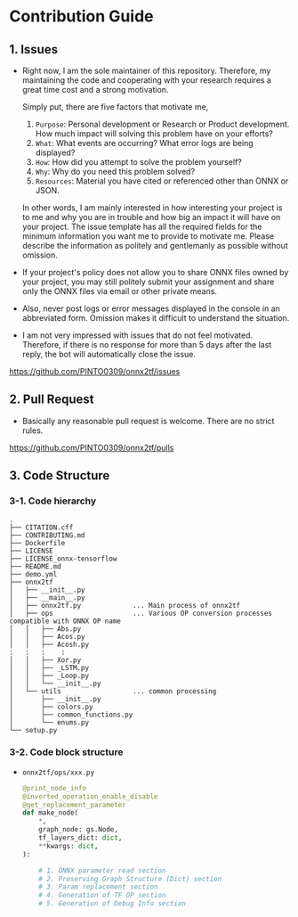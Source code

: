 # Contribution Guide

## 1. Issues
- Right now, I am the sole maintainer of this repository. Therefore, my maintaining the code and cooperating with your research requires a great time cost and a strong motivation. 

  Simply put, there are five factors that motivate me,

  1. `Purpose`: Personal development or Research or Product development. How much impact will solving this problem have on your efforts?
  2. `What`: What events are occurring? What error logs are being displayed?
  3. `How`: How did you attempt to solve the problem yourself?
  4. `Why`: Why do you need this problem solved?
  5. `Resources`: Material you have cited or referenced other than ONNX or JSON.

  In other words, I am mainly interested in how interesting your project is to me and why you are in trouble and how big an impact it will have on your project. The issue template has all the required fields for the minimum information you want me to provide to motivate me. Please describe the information as politely and gentlemanly as possible without omission.

- If your project's policy does not allow you to share ONNX files owned by your project, you may still politely submit your assignment and share only the ONNX files via email or other private means.
- Also, never post logs or error messages displayed in the console in an abbreviated form. Omission makes it difficult to understand the situation.
- I am not very impressed with issues that do not feel motivated. Therefore, if there is no response for more than 5 days after the last reply, the bot will automatically close the issue.

https://github.com/PINTO0309/onnx2tf/issues

## 2. Pull Request
- Basically any reasonable pull request is welcome. There are no strict rules.

https://github.com/PINTO0309/onnx2tf/pulls

## 3. Code Structure
### 3-1. Code hierarchy
```
.
├── CITATION.cff
├── CONTRIBUTING.md
├── Dockerfile
├── LICENSE
├── LICENSE_onnx-tensorflow
├── README.md
├── demo.yml
├── onnx2tf
│   ├── __init__.py
│   ├── __main__.py
│   ├── onnx2tf.py             ... Main process of onnx2tf
│   ├── ops                    ... Various OP conversion processes compatible with ONNX OP name
│   │   ├── Abs.py
│   │   ├── Acos.py
│   │   ├── Acosh.py
:   :   :    :
│   │   ├── Xor.py
│   │   ├── _LSTM.py
│   │   ├── _Loop.py
│   │   └── __init__.py
│   └── utils                  ... common processing
│       ├── __init__.py
│       ├── colors.py
│       ├── common_functions.py
│       └── enums.py
└── setup.py
```
### 3-2. Code block structure
- `onnx2tf/ops/xxx.py`
  ```python
  @print_node_info
  @inverted_operation_enable_disable
  @get_replacement_parameter
  def make_node(
      *,
      graph_node: gs.Node,
      tf_layers_dict: dict,
      **kwargs: dict,
  ):

      # 1. ONNX parameter read section
      # 2. Preserving Graph Structure (Dict) section
      # 3. Param replacement section
      # 4. Generation of TF OP section
      # 5. Generation of Debug Info section
  ```
